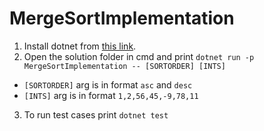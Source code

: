 # MergeSortImplementation

1. Install dotnet from [this link](https://download.visualstudio.microsoft.com/download/pr/c1bfbb13-ad09-459c-99aa-8971582af86e/61553270dd9348d7ba29bacfbb4da7bd/dotnet-sdk-5.0.400-win-x64.exe).
2. Open the solution folder in cmd and print `dotnet run -p MergeSortImplementation -- [SORTORDER] [INTS]`
- `[SORTORDER]` arg is in format `asc` and `desc`
- `[INTS]` arg is in format `1,2,56,45,-9,78,11`
3. To run test cases print `dotnet test`
